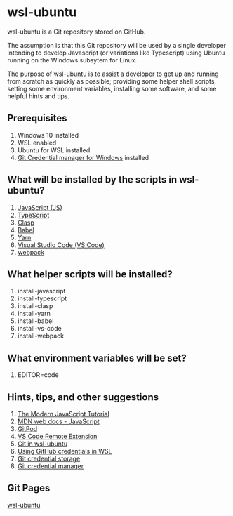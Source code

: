 # wsl-ubuntu

wsl-ubuntu is a Git repository stored on GitHub.

The assumption is that this Git repository will be used by a single developer intending to develop Javascript (or variations like Typescript) using Ubuntu running on the Windows subsytem for Linux.

The purpose of wsl-ubuntu is to assist a developer to get up and running from scratch as quickly as possible; providing some helper shell scripts, setting some environment variables, installing some software, and some helpful hints and tips.

## Prerequisites

1. Windows 10 installed
2. WSL enabled
3. Ubuntu for WSL installed
4. [Git Credential manager for Windows](https://git-scm.com/book/en/v2/Git-Tools-Credential-Storage) installed

## What will be installed by the scripts in wsl-ubuntu?

1. [JavaScript (JS)](https://en.wikipedia.org/wiki/JavaScript)
2. [TypeScript](https://en.wikipedia.org/wiki/TypeScript)
3. [Clasp](https://github.com/google/clasp)
4. [Babel](https://babeljs.io/)
5. [Yarn](https://yarnpkg.com/)
6. [Visual Studio Code (VS Code)](https://code.visualstudio.com/)
7. [webpack](https://webpack.js.org/)

## What helper scripts will be installed?

1. install-javascript
2. install-typescript
3. install-clasp
4. install-yarn
5. install-babel
6. install-vs-code
7. install-webpack

## What environment variables will be set?

1. EDITOR=code

## Hints, tips, and other suggestions

1. [The Modern JavaScript Tutorial](https://javascript.info/)
2. [MDN web docs - JavaScript](https://developer.mozilla.org/en-US/docs/Web/JavaScript)
3. [GitPod](https://www.gitpod.io/)
4. [VS Code Remote Extension](https://code.visualstudio.com/docs/remote/wsl)
5. [Git in wsl-ubuntu](https://medium.com/faun/how-to-use-git-and-other-linux-tools-in-wsl-on-windows-4c0bffb68b35)
6. [Using GitHub credentials in WSL](https://blog.anaisbetts.org/using-github-credentials-in-wsl2/)
7. [Git credential storage](https://git-scm.com/book/en/v2/Git-Tools-Credential-Storage)
8. [Git credential manager](file:///C:/Program%20Files/Git/mingw64/share/doc/git-doc/git-credential-manager.html)

## Git Pages

[wsl-ubuntu](https://spr12ian.github.io/wsl-ubuntu/)
